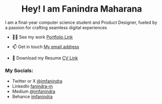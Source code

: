 <h1 align="center">Hey! I am Fanindra Maharana</h1>
<h3">I am a final-year computer science student and Product Designer, fueled by a passion for crafting seamless digital experiences
</h3>

- 👨‍💻 See my work [Portfolio Link](https://imfanindra.framer.website/)

- 📫 Get in touch [My email address](mailto:imfanindra@gmail.com)

- 📄 Download my Resume [CV Link](https://drive.google.com/file/d/1TTcWsIviYD48gIWb4PFlLdef3KAXkgvG/view?usp=sharing)

<h3 align="left">My Socials:</h3>

- Twitter or X [@imfanindra](https://twitter.com/imfanindra)
- LinkedIn [fanindra-m](https://linkedin.com/in/https://www.linkedin.com/in/fanindra-m/)
- Medium [@imfanindra](https://medium.com/@imfanindra)
- Behance [imfanindra](https://www.behance.net/https://www.behance.net/imfanindra)
